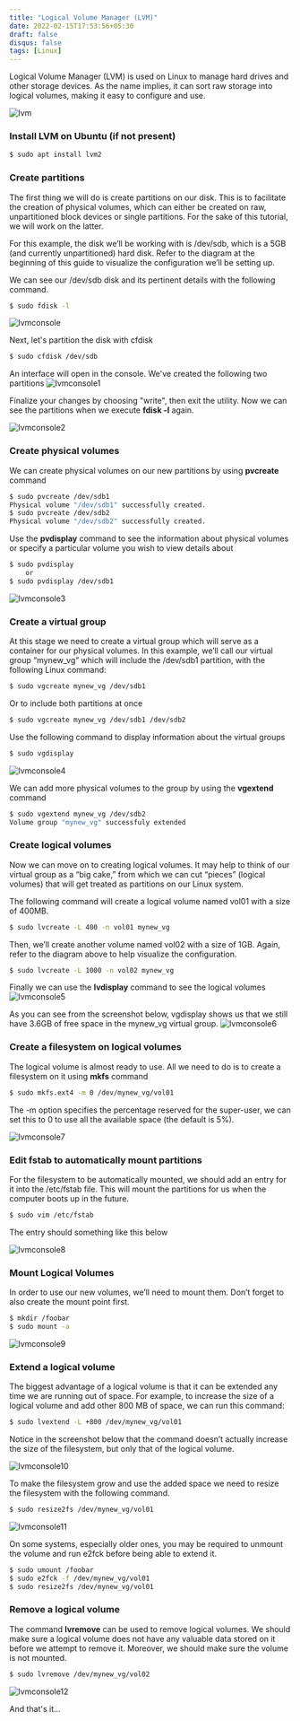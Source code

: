 ```yaml
---
title: "Logical Volume Manager (LVM)"
date: 2022-02-15T17:53:56+05:30
draft: false
disqus: false
tags: [Linux]
---
```


Logical Volume Manager (LVM) is used on Linux to manage hard drives and other storage devices. As the name implies, it can sort raw storage into logical volumes, making it easy to configure and use.

![lvm](/images/lvm.jpg)

### Install LVM on Ubuntu (if not present)

```bash
$ sudo apt install lvm2
```

### Create partitions

The first thing we will do is create partitions on our disk. This is to facilitate the creation of physical volumes, which can either be created on raw, unpartitioned block devices or single partitions. For the sake of this tutorial, we will work on the latter.

For this example, the disk we’ll be working with is /dev/sdb, which is a 5GB (and currently unpartitioned) hard disk. Refer to the diagram at the beginning of this guide to visualize the configuration we’ll be setting up.

We can see our /dev/sdb disk and its pertinent details with the following command.

```bash
$ sudo fdisk -l
```

![lvmconsole](/images/lvmconsole.jpg)

Next, let's partition the disk with cfdisk

```bash
$ sudo cfdisk /dev/sdb
```

An interface will open in the console. We've created the following two partitions
![lvmconsole1](/images/lvmconsole1.jpg)

Finalize your changes by choosing "write", then exit the utility. Now we can see the partitions when we execute **fdisk -l** again.

![lvmconsole2](/images/lvmconsole2.jpg)

### Create physical volumes

We can create physical volumes on our new partitions by using **pvcreate** command

```bash
$ sudo pvcreate /dev/sdb1
Physical volume "/dev/sdb1" successfully created.
$ sudo pvcreate /dev/sdb2
Physical volume "/dev/sdb2" successfully created.
```

Use the **pvdisplay** command to see the information about physical volumes or specify a particular volume you wish to view details about

```bash
$ sudo pvdisplay
    or
$ sudo pvdisplay /dev/sdb1
```

![lvmconsole3](/images/lvmconsole3.jpg)

### Create a virtual group

At this stage we need to create a virtual group which will serve as a container for our physical volumes. In this example, we’ll call our virtual group “mynew_vg” which will include the /dev/sdb1 partition, with the following Linux command:

```bash
$ sudo vgcreate mynew_vg /dev/sdb1
```

Or to include both partitions at once

```bash
$ sudo vgcreate mynew_vg /dev/sdb1 /dev/sdb2
```

Use the following command to display information about the virtual groups

```bash
$ sudo vgdisplay
```

![lvmconsole4](/images/lvmconsole4.jpg)

We can add more physical volumes to the group by using the **vgextend** command

```bash
$ sudo vgextend mynew_vg /dev/sdb2
Volume group "mynew_vg" successfuly extended
```

### Create logical volumes

Now we can move on to creating logical volumes. It may help to think of our virtual group as a “big cake,” from which we can cut “pieces” (logical volumes) that will get treated as partitions on our Linux system.

The following command will create a logical volume named vol01 with a size of 400MB.

```bash
$ sudo lvcreate -L 400 -n vol01 mynew_vg
```

Then, we’ll create another volume named vol02 with a size of 1GB. Again, refer to the diagram above to help visualize the configuration.

```bash
$ sudo lvcreate -L 1000 -n vol02 mynew_vg
```

Finally we can use the **lvdisplay** command to see the logical volumes
![lvmconsole5](/images/lvmconsole5.jpg)

As you can see from the screenshot below, vgdisplay shows us that we still have 3.6GB of free space in the mynew_vg virtual group.
![lvmconsole6](/images/lvmconsole6.jpg)

### Create a filesystem on logical volumes

The logical volume is almost ready to use. All we need to do is to create a filesystem on it using **mkfs** command

```bash
$ sudo mkfs.ext4 -m 0 /dev/mynew_vg/vol01
```

The -m option specifies the percentage reserved for the super-user, we can set this to 0 to use all the available space (the default is 5%).

![lvmconsole7](/images/lvmconsole7.jpg)

### Edit fstab to automatically mount partitions

For the filesystem to be automatically mounted, we should add an entry for it into the /etc/fstab file. This will mount the partitions for us when the computer boots up in the future.

```bash
$ sudo vim /etc/fstab
```

The entry should something like this below

![lvmconsole8](/images/lvmconsole8.jpg)

### Mount Logical Volumes

In order to use our new volumes, we’ll need to mount them. Don’t forget to also create the mount point first.

```bash
$ mkdir /foobar
$ sudo mount -a
```

![lvmconsole9](/images/lvmconsole9.jpg)

### Extend a logical volume

The biggest advantage of a logical volume is that it can be extended any time we are running out of space. For example, to increase the size of a logical volume and add other 800 MB of space, we can run this command:

```bash
$ sudo lvextend -L +800 /dev/mynew_vg/vol01
```

Notice in the screenshot below that the command doesn’t actually increase the size of the filesystem, but only that of the logical volume.

![lvmconsole10](/images/lvmconsole10.jpg)

To make the filesystem grow and use the added space we need to resize the filesystem with the following command.

```bash
$ sudo resize2fs /dev/mynew_vg/vol01
```

![lvmconsole11](/images/lvmconsole11.jpg)

On some systems, especially older ones, you may be required to unmount the volume and run e2fck before being able to extend it.

```bash
$ sudo umount /foobar
$ sudo e2fck -f /dev/mynew_vg/vol01
$ sudo resize2fs /dev/mynew_vg/vol01
```

### Remove a logical volume

The command **lvremove** can be used to remove logical volumes. We should make sure a logical volume does not have any valuable data stored on it before we attempt to remove it. Moreover, we should make sure the volume is not mounted.

```bash
$ sudo lvremove /dev/mynew_vg/vol02
```

![lvmconsole12](/images/lvmconsole12.jpg)

And that's it...
